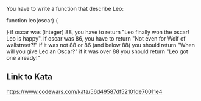You have to write a function that describe Leo:

function leo(oscar) {

}
if oscar was (integer) 88, you have to return "Leo finally won the oscar! Leo is happy".
if oscar was 86, you have to return "Not even for Wolf of wallstreet?!"
if it was not 88 or 86 (and below 88) you should return "When will you give Leo an Oscar?"
if it was over 88 you should return "Leo got one already!"

## Link to Kata
https://www.codewars.com/kata/56d49587df52101de70011e4